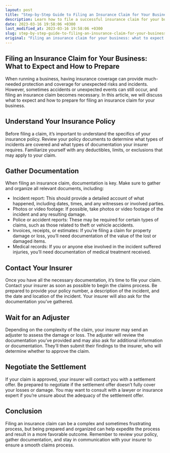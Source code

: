 ```yaml
---
layout: post
title: "Step-by-Step Guide to Filing an Insurance Claim for Your Business"
description: Learn how to file a successful insurance claim for your business with these tips and guidelines.
date: 2023-03-16 19:58:06 +0300
last_modified_at: 2023-03-16 19:58:06 +0300
slug: step-by-step-guide-to-filing-an-insurance-claim-for-your-business
original: "Filing an insurance claim for your business: what to expect and how to prepare."
---
```

## Filing an Insurance Claim for Your Business: What to Expect and How to Prepare

When running a business, having insurance coverage can provide much-needed protection and coverage for unexpected risks and incidents. However, sometimes accidents or unexpected events can still occur, and filing an insurance claim becomes necessary. In this article, we will discuss what to expect and how to prepare for filing an insurance claim for your business.

## Understand Your Insurance Policy

Before filing a claim, it’s important to understand the specifics of your insurance policy. Review your policy documents to determine what types of incidents are covered and what types of documentation your insurer requires. Familiarize yourself with any deductibles, limits, or exclusions that may apply to your claim.

## Gather Documentation

When filing an insurance claim, documentation is key. Make sure to gather and organize all relevant documents, including:

* Incident report: This should provide a detailed account of what happened, including dates, times, and any witnesses or involved parties.
* Photos or video footage: If possible, take photos or video footage of the incident and any resulting damage.
* Police or accident reports: These may be required for certain types of claims, such as those related to theft or vehicle accidents.
* Invoices, receipts, or estimates: If you’re filing a claim for property damage or loss, you’ll need documentation of the value of the lost or damaged items.
* Medical records: If you or anyone else involved in the incident suffered injuries, you’ll need documentation of medical treatment received.

## Contact Your Insurer

Once you have all the necessary documentation, it’s time to file your claim. Contact your insurer as soon as possible to begin the claims process. Be prepared to provide your policy number, a description of the incident, and the date and location of the incident. Your insurer will also ask for the documentation you’ve gathered.

## Wait for an Adjuster

Depending on the complexity of the claim, your insurer may send an adjuster to assess the damage or loss. The adjuster will review the documentation you’ve provided and may also ask for additional information or documentation. They’ll then submit their findings to the insurer, who will determine whether to approve the claim.

## Negotiate the Settlement

If your claim is approved, your insurer will contact you with a settlement offer. Be prepared to negotiate if the settlement offer doesn’t fully cover your losses or damage. You may want to consult with a lawyer or insurance expert if you’re unsure about the adequacy of the settlement offer.

## Conclusion

Filing an insurance claim can be a complex and sometimes frustrating process, but being prepared and organized can help expedite the process and result in a more favorable outcome. Remember to review your policy, gather documentation, and stay in communication with your insurer to ensure a smooth claims process.